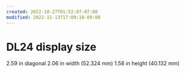 ```yaml
---
created: 2022-10-27T01:52:07-07:00
modified: 2022-11-13T17:09:18-08:00
---
```


# DL24 display size

2.59 in diagonal
2.06 in width (52.324 mm)
1.58 in height (40.132 mm)

